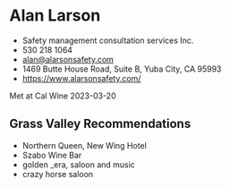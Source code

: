 # Alan Larson

* Safety management consultation services Inc.
* 530 218 1064
* alan@alarsonsafety.com
* 1469 Butte House Road, Suite B, Yuba City, CA 95993
* https://www.alarsonsafety.com/

Met at Cal Wine 2023-03-20

## Grass Valley Recommendations

* Northern Queen, New Wing Hotel
* Szabo Wine Bar
* golden _era, saloon and music
* crazy horse saloon